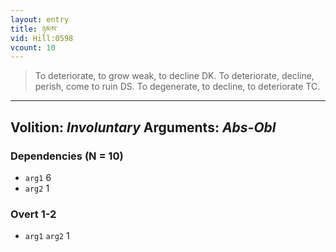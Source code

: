 ```yaml
---
layout: entry
title: ཉམས་
vid: Hill:0598
vcount: 10
---
```

> To deteriorate, to grow weak, to decline DK\. To deteriorate, decline, perish, come to ruin DS\. To degenerate, to decline, to deteriorate TC\.

---
Volition: _Involuntary_
Arguments: _Abs-Obl_
---

### Dependencies (N = 10)
* `arg1` 6
* `arg2` 1


### Overt 1-2
* `arg1` `arg2` 1

